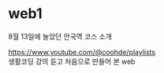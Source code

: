 # web1

8월 13일에 놀았던 안국역 코스 소개

https://www.youtube.com/@coohde/playlists <br>
생활코딩 강의 듣고 처음으로 만들어 본 web <br>
